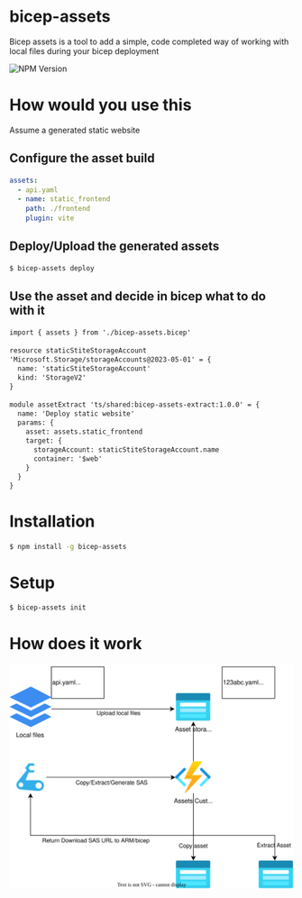 # bicep-assets

Bicep assets is a tool to add a simple, code completed way of working with local files during your bicep deployment

![NPM Version](https://img.shields.io/npm/v/bicep-assets)

# How would you use this

Assume a generated static website

## Configure the asset build

```yaml (bicep-assets-config.yaml)
assets:
  - api.yaml
  - name: static_frontend
    path: ./frontend
    plugin: vite
```

## Deploy/Upload the generated assets

```sh
$ bicep-assets deploy
```

## Use the asset and decide in bicep what to do with it

```bicep
import { assets } from './bicep-assets.bicep'

resource staticStiteStorageAccount 'Microsoft.Storage/storageAccounts@2023-05-01' = {
  name: 'staticStiteStorageAccount'
  kind: 'StorageV2'
}

module assetExtract 'ts/shared:bicep-assets-extract:1.0.0' = {
  name: 'Deploy static website'
  params: {
    asset: assets.static_frontend
    target: {
      storageAccount: staticStiteStorageAccount.name
      container: '$web'
    }
  }
}
```

# Installation

```sh
$ npm install -g bicep-assets
```

# Setup

```sh
$ bicep-assets init
```

# How does it work

![](./docs/designs/bicep-assets-upload.drawio.svg)
